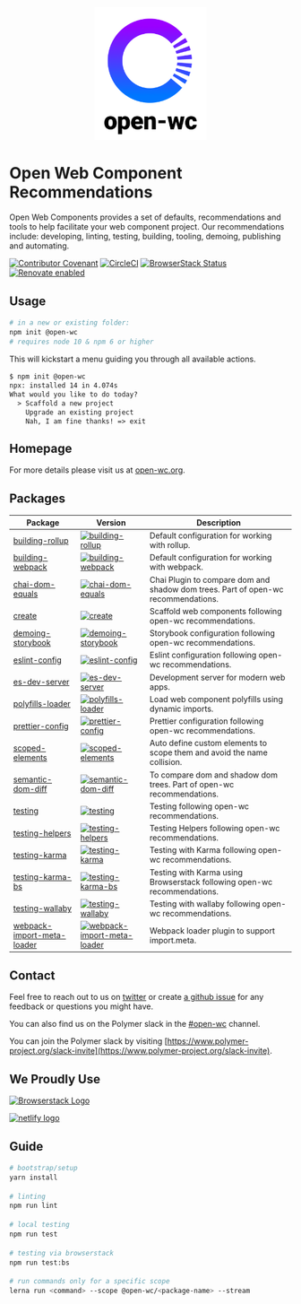 <p align="center"><img src="https://github.com/open-wc/open-wc/blob/master/assets/images/logo.png" width="200" alt="Open-wc Logo" /></p>

# Open Web Component Recommendations

Open Web Components provides a set of defaults, recommendations and tools to help facilitate your web component project. Our recommendations include: developing, linting, testing, building, tooling, demoing, publishing and automating.

[![Contributor Covenant](https://img.shields.io/badge/Contributor%20Covenant-v2.0%20adopted-ff69b4.svg)](code-of-conduct.md)
[![CircleCI](https://circleci.com/gh/open-wc/open-wc.svg?style=shield)](https://circleci.com/gh/open-wc/open-wc)
[![BrowserStack Status](https://www.browserstack.com/automate/badge.svg?badge_key=M2UrSFVRang2OWNuZXlWSlhVc3FUVlJtTDkxMnp6eGFDb2pNakl4bGxnbz0tLUE5RjhCU0NUT1ZWa0NuQ3MySFFWWnc9PQ==--86f7fac07cdbd01dd2b26ae84dc6c8ca49e45b50)](https://www.browserstack.com/automate/public-build/M2UrSFVRang2OWNuZXlWSlhVc3FUVlJtTDkxMnp6eGFDb2pNakl4bGxnbz0tLUE5RjhCU0NUT1ZWa0NuQ3MySFFWWnc9PQ==--86f7fac07cdbd01dd2b26ae84dc6c8ca49e45b50)
[![Renovate enabled](https://img.shields.io/badge/renovate-enabled-brightgreen.svg)](https://renovatebot.com/)

## Usage

```bash
# in a new or existing folder:
npm init @open-wc
# requires node 10 & npm 6 or higher
```

This will kickstart a menu guiding you through all available actions.

```
$ npm init @open-wc
npx: installed 14 in 4.074s
What would you like to do today?
  > Scaffold a new project
    Upgrade an existing project
    Nah, I am fine thanks! => exit
```





## Homepage

For more details please visit us at [open-wc.org](https://open-wc.org).

## Packages

| Package                                                             | Version                                                                                                                                                                  | Description                                                                       |
| ------------------------------------------------------------------- | ------------------------------------------------------------------------------------------------------------------------------------------------------------------------ | --------------------------------------------------------------------------------- |
| [building-rollup](./packages/building-rollup)                       | [![building-rollup](https://img.shields.io/npm/v/@open-wc/building-rollup.svg)](https://www.npmjs.com/package/@open-wc/building-rollup)                                  | Default configuration for working with rollup.                                    |
| [building-webpack](./packages/building-webpack)                     | [![building-webpack](https://img.shields.io/npm/v/@open-wc/building-webpack.svg)](https://www.npmjs.com/package/@open-wc/building-webpack)                               | Default configuration for working with webpack.                                   |
| [chai-dom-equals](./packages/chai-dom-equals)                       | [![chai-dom-equals](https://img.shields.io/npm/v/@open-wc/chai-dom-equals.svg)](https://www.npmjs.com/package/@open-wc/chai-dom-equals)                                  | Chai Plugin to compare dom and shadow dom trees. Part of open-wc recommendations. |
| [create](./packages/create)                                         | [![create](https://img.shields.io/npm/v/@open-wc/create.svg)](https://www.npmjs.com/package/@open-wc/create)                                                             | Scaffold web components following open-wc recommendations.                        |
| [demoing-storybook](./packages/demoing-storybook)                   | [![demoing-storybook](https://img.shields.io/npm/v/@open-wc/demoing-storybook.svg)](https://www.npmjs.com/package/@open-wc/demoing-storybook)                            | Storybook configuration following open-wc recommendations.                        |
| [eslint-config](./packages/eslint-config)                           | [![eslint-config](https://img.shields.io/npm/v/@open-wc/eslint-config.svg)](https://www.npmjs.com/package/@open-wc/eslint-config)                                        | Eslint configuration following open-wc recommendations.                           |
| [es-dev-server](./packages/es-dev-server)                           | [![es-dev-server](https://img.shields.io/npm/v/es-dev-server.svg)](https://www.npmjs.com/package/es-dev-server)                                                          | Development server for modern web apps.                                           |
| [polyfills-loader](./packages/polyfills-loader)                     | [![polyfills-loader](https://img.shields.io/npm/v/@open-wc/polyfills-loader.svg)](https://www.npmjs.com/package/@open-wc/polyfills-loader)                               | Load web component polyfills using dynamic imports.                               |
| [prettier-config](./packages/prettier-config)                       | [![prettier-config](https://img.shields.io/npm/v/@open-wc/prettier-config.svg)](https://www.npmjs.com/package/@open-wc/prettier-config)                                  | Prettier configuration following open-wc recommendations.                         |
| [scoped-elements](./packages/scoped-elements)                       | [![scoped-elements](https://img.shields.io/npm/v/@open-wc/scoped-elements.svg)](https://www.npmjs.com/package/@open-wc/scoped-elements)                                  | Auto define custom elements to scope them and avoid the name collision.           |
| [semantic-dom-diff](./packages/semantic-dom-diff)                   | [![semantic-dom-diff](https://img.shields.io/npm/v/@open-wc/semantic-dom-diff.svg)](https://www.npmjs.com/package/@open-wc/semantic-dom-diff)                            | To compare dom and shadow dom trees. Part of open-wc recommendations.             |
| [testing](./packages/testing)                                       | [![testing](https://img.shields.io/npm/v/@open-wc/testing.svg)](https://www.npmjs.com/package/@open-wc/testing)                                                          | Testing following open-wc recommendations.                                        |
| [testing-helpers](./packages/testing-helpers)                       | [![testing-helpers](https://img.shields.io/npm/v/@open-wc/testing-helpers.svg)](https://www.npmjs.com/package/@open-wc/testing-helpers)                                  | Testing Helpers following open-wc recommendations.                                |
| [testing-karma](./packages/testing-karma)                           | [![testing-karma](https://img.shields.io/npm/v/@open-wc/testing-karma.svg)](https://www.npmjs.com/package/@open-wc/testing-karma)                                        | Testing with Karma following open-wc recommendations.                             |
| [testing-karma-bs](./packages/testing-karma-bs)                     | [![testing-karma-bs](https://img.shields.io/npm/v/@open-wc/testing-karma-bs.svg)](https://www.npmjs.com/package/@open-wc/testing-karma-bs)                               | Testing with Karma using Browserstack following open-wc recommendations.          |
| [testing-wallaby](./packages/testing-wallaby)                       | [![testing-wallaby](https://img.shields.io/npm/v/@open-wc/testing-wallaby.svg)](https://www.npmjs.com/package/@open-wc/testing-wallaby)                                  | Testing with wallaby following open-wc recommendations.                           |
| [webpack-import-meta-loader](./packages/webpack-import-meta-loader) | [![webpack-import-meta-loader](https://img.shields.io/npm/v/@open-wc/webpack-import-meta-loader.svg)](https://www.npmjs.com/package/@open-wc/webpack-import-meta-loader) | Webpack loader plugin to support import.meta.                                     |

## Contact

Feel free to reach out to us on [twitter](https://twitter.com/OpenWc) or create [a github issue](https://github.com/open-wc/open-wc/issues/new) for any feedback or questions you might have.

You can also find us on the Polymer slack in the [#open-wc](https://polymer.slack.com/messages/CE6D9DN05) channel.

You can join the Polymer slack by visiting [https://www.polymer-project.org/slack-invite](https://www.polymer-project.org/slack-invite).

## We Proudly Use

<a href="http://browserstack.com/" style="border: none;"><img src="https://github.com/open-wc/open-wc/blob/master/assets/images/Browserstack-logo.svg" width="200" alt="Browserstack Logo" /></a>

<a href="http://netlify.com/" style="border: none;"><img src="https://www.netlify.com/img/press/logos/full-logo-light.svg" width="185" alt="netlify logo" /></a>

## Guide

```bash
# bootstrap/setup
yarn install

# linting
npm run lint

# local testing
npm run test

# testing via browserstack
npm run test:bs

# run commands only for a specific scope
lerna run <command> --scope @open-wc/<package-name> --stream
```
